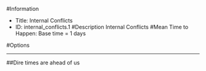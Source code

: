 #Information
 - Title: Internal Conflicts
 - ID: internal_conflicts.1
#Description
Internal Conflicts
#Mean Time to Happen:
Base time = 1 days

#Options

___
##Dire times are ahead of us
